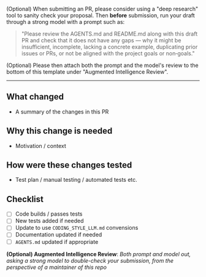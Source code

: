 
(Optional) When submitting an PR, please consider using a "deep research" tool to sanity check your proposal. Then **before** submission, run your draft through a strong model with a prompt such as:

> "Please review the AGENTS.md and README.md along with this draft PR and check that it does not have any gaps — why it might be insufficient, incomplete, lacking a concrete example, duplicating prior issues or PRs, or not be aligned with the project goals or non‑goals."

(Optional)  Please then attach both the prompt and the model's review to the bottom of this template under "Augmented Intelligence Review". 

---
## What changed

- A summary of the changes in this PR

## Why this change is needed

- Motivation / context

## How were these changes tested

- Test plan / manual testing / automated tests etc.

## Checklist

- [ ] Code builds / passes tests  
- [ ] New tests added if needed
- [ ] Update to use `CODING_STYLE_LLM.md` convensions
- [ ] Documentation updated if needed  
- [ ] `AGENTS.md` updated if appropriate

**(Optional) Augmented Intelligence Review**: 
*Both prompt and model out, asking a strong model to double-check your submission, from the perspective of a maintainer of this repo* 

